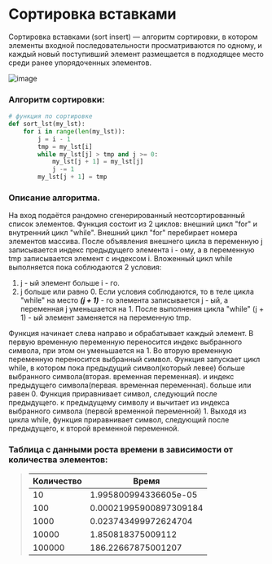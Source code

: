 # Сортировка вставками

Сортировка вставками (sort insert) — алгоритм сортировки, в котором элементы входной последовательности просматриваются по одному, и каждый новый поступивший элемент размещается в подходящее место среди ранее упорядоченных элементов.

![image](https://github.com/kriper2OO3/algo22/blob/main/274px-Insertion-sort-example-300px.gif)

### Алгоритм сортировки:
```py
# функция по сортировке
def sort_lst(my_lst):
    for i in range(len(my_lst)):
        j = i - 1
        tmp = my_lst[i]
        while my_lst[j] > tmp and j >= 0:
            my_lst[j + 1] = my_lst[j]
            j -= 1   
        my_lst[j + 1] = tmp
```
### Описание алгоритма.

На вход подаётся рандомно сгенерированный неотсортированный список элементов. Функция состоит из 2 циклов: внешний цикл "for" и внутренний цикл "while". Внешний цикл "for" перебирает номера элементов массива.
После объявления внешнего цикла в переменную j записывается индекс предыдущего элемента i - ому, а в переменную tmp записывается элемент с индексом i. Вложенный цикл while выполняется пока соблюдаются 2 условия:
1) j - ый элемент больше i - го.
2) j больше или равно 0.
Если условия соблюдаются, то в теле цикла "while" на место ***(j + 1)*** - го элемента записывается j - ый, а переменная j уменьшается на 1. 
После выполнения цикла "while" (j + 1) - ый элемент заменяется на переменную tmp.


Функция начинает слева направо и обрабатывает каждый элемент. В первую временную переменную переносится индекс выбранного символа, при этом он уменьшается на 1. Во вторую временную переменную переносится выбранный символ. Функция запускает цикл while, в котором пока предыдущий символ(который левее) больше выбранного символа(вторая. временная переменная). и индекс предыдущего символа(первая.
временная переменная). больше или равен 0. Функция приравнивает символ, следующий после предыдущего.
к предыдущему символу и вычитает из индекса выбранного символа (первой временной переменной) 1.
Выходя из цикла while, функция приравнивает символ, следующий после предыдущего, к второй временной переменной.


### Таблица с данными роста времени в зависимости от количества элементов:

> |Количество|Время|
> |-------------|----------|
> |10|1.995800994336605e-05|
> |100|0.00021995900897309184|
> |1000|0.023743499972624704|
> |10000|1.850818375009112|
> |100000|186.22667875001207|
